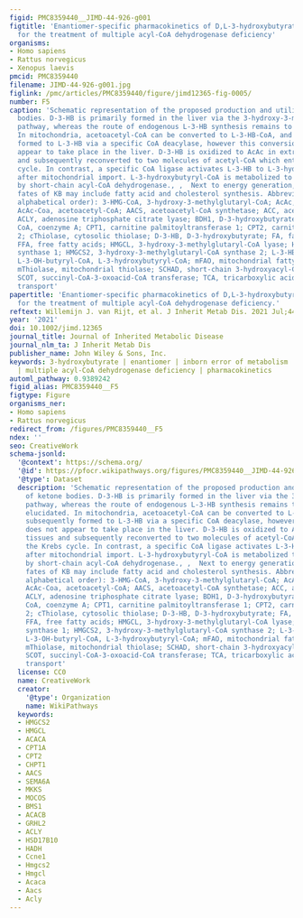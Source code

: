 ```yaml
---
figid: PMC8359440__JIMD-44-926-g001
figtitle: 'Enantiomer‐specific pharmacokinetics of D,L‐3‐hydroxybutyrate: Implications
  for the treatment of multiple acyl‐CoA dehydrogenase deficiency'
organisms:
- Homo sapiens
- Rattus norvegicus
- Xenopus laevis
pmcid: PMC8359440
filename: JIMD-44-926-g001.jpg
figlink: /pmc/articles/PMC8359440/figure/jimd12365-fig-0005/
number: F5
caption: 'Schematic representation of the proposed production and utilization of ketone
  bodies. D‐3‐HB is primarily formed in the liver via the 3‐hydroxy‐3‐methylglutaryl‐CoA
  pathway, whereas the route of endogenous L‐3‐HB synthesis remains to be fully elucidated.
  In mitochondria, acetoacetyl‐CoA can be converted to L‐3‐HB‐CoA, and subsequently
  formed to L‐3‐HB via a specific CoA deacylase, however this conversion does not
  appear to take place in the liver. D‐3‐HB is oxidized to AcAc in extrahepatic tissues
  and subsequently reconverted to two molecules of acetyl‐CoA which enter the Krebs
  cycle. In contrast, a specific CoA ligase activates L‐3‐HB to L‐3‐hydroxybutyryl‐CoA
  after mitochondrial import. L‐3‐hydroxybutyryl‐CoA is metabolized to acetyl CoA
  by short‐chain acyl‐CoA dehydrogenase., ,  Next to energy generation, non‐oxidative
  fates of KB may include fatty acid and cholesterol synthesis. Abbreviations (in
  alphabetical order): 3‐HMG‐CoA, 3‐hydroxy‐3‐methylglutaryl‐CoA; AcAc, acetoacetate;
  AcAc‐Coa, acetoacetyl‐CoA; AACS, acetoacetyl‐CoA synthetase; ACC, acetyl‐CoA carboxylase;
  ACLY, adenosine triphosphate citrate lyase; BDH1, D‐3‐hydroxybutyrate dehydrogenase;
  CoA, coenzyme A; CPT1, carnitine palmitoyltransferase 1; CPT2, carnitine palmitoyltransferase
  2; cThiolase, cytosolic thiolase; D‐3‐HB, D‐3‐hydroxybutyrate; FA, fatty acids;
  FFA, free fatty acids; HMGCL, 3‐hydroxy‐3‐methylglutaryl‐CoA lyase; HMGCS1, 3‐hydroxy‐3‐methylglutaryl‐CoA
  synthase 1; HMGCS2, 3‐hydroxy‐3‐methylglutaryl‐CoA synthase 2; L‐3‐HB, L‐3‐hydroxybutyrate;
  L‐3‐OH‐butyryl‐CoA, L‐3‐hydroxybutyryl‐CoA; mFAO, mitochondrial fatty acid oxidation;
  mThiolase, mitochondrial thiolase; SCHAD, short‐chain 3‐hydroxyacyl‐CoA dehydrogenase;
  SCOT, succinyl‐CoA‐3‐oxoacid‐CoA transferase; TCA, tricarboxylic acid; TCT, tricarboxylate
  transport'
papertitle: 'Enantiomer‐specific pharmacokinetics of D,L‐3‐hydroxybutyrate: Implications
  for the treatment of multiple acyl‐CoA dehydrogenase deficiency.'
reftext: Willemijn J. van Rijt, et al. J Inherit Metab Dis. 2021 Jul;44(4):926-938.
year: '2021'
doi: 10.1002/jimd.12365
journal_title: Journal of Inherited Metabolic Disease
journal_nlm_ta: J Inherit Metab Dis
publisher_name: John Wiley & Sons, Inc.
keywords: 3‐hydroxybutyrate | enantiomer | inborn error of metabolism | ketone bodies
  | multiple acyl‐CoA dehydrogenase deficiency | pharmacokinetics
automl_pathway: 0.9389242
figid_alias: PMC8359440__F5
figtype: Figure
organisms_ner:
- Homo sapiens
- Rattus norvegicus
redirect_from: /figures/PMC8359440__F5
ndex: ''
seo: CreativeWork
schema-jsonld:
  '@context': https://schema.org/
  '@id': https://pfocr.wikipathways.org/figures/PMC8359440__JIMD-44-926-g001.html
  '@type': Dataset
  description: 'Schematic representation of the proposed production and utilization
    of ketone bodies. D‐3‐HB is primarily formed in the liver via the 3‐hydroxy‐3‐methylglutaryl‐CoA
    pathway, whereas the route of endogenous L‐3‐HB synthesis remains to be fully
    elucidated. In mitochondria, acetoacetyl‐CoA can be converted to L‐3‐HB‐CoA, and
    subsequently formed to L‐3‐HB via a specific CoA deacylase, however this conversion
    does not appear to take place in the liver. D‐3‐HB is oxidized to AcAc in extrahepatic
    tissues and subsequently reconverted to two molecules of acetyl‐CoA which enter
    the Krebs cycle. In contrast, a specific CoA ligase activates L‐3‐HB to L‐3‐hydroxybutyryl‐CoA
    after mitochondrial import. L‐3‐hydroxybutyryl‐CoA is metabolized to acetyl CoA
    by short‐chain acyl‐CoA dehydrogenase., ,  Next to energy generation, non‐oxidative
    fates of KB may include fatty acid and cholesterol synthesis. Abbreviations (in
    alphabetical order): 3‐HMG‐CoA, 3‐hydroxy‐3‐methylglutaryl‐CoA; AcAc, acetoacetate;
    AcAc‐Coa, acetoacetyl‐CoA; AACS, acetoacetyl‐CoA synthetase; ACC, acetyl‐CoA carboxylase;
    ACLY, adenosine triphosphate citrate lyase; BDH1, D‐3‐hydroxybutyrate dehydrogenase;
    CoA, coenzyme A; CPT1, carnitine palmitoyltransferase 1; CPT2, carnitine palmitoyltransferase
    2; cThiolase, cytosolic thiolase; D‐3‐HB, D‐3‐hydroxybutyrate; FA, fatty acids;
    FFA, free fatty acids; HMGCL, 3‐hydroxy‐3‐methylglutaryl‐CoA lyase; HMGCS1, 3‐hydroxy‐3‐methylglutaryl‐CoA
    synthase 1; HMGCS2, 3‐hydroxy‐3‐methylglutaryl‐CoA synthase 2; L‐3‐HB, L‐3‐hydroxybutyrate;
    L‐3‐OH‐butyryl‐CoA, L‐3‐hydroxybutyryl‐CoA; mFAO, mitochondrial fatty acid oxidation;
    mThiolase, mitochondrial thiolase; SCHAD, short‐chain 3‐hydroxyacyl‐CoA dehydrogenase;
    SCOT, succinyl‐CoA‐3‐oxoacid‐CoA transferase; TCA, tricarboxylic acid; TCT, tricarboxylate
    transport'
  license: CC0
  name: CreativeWork
  creator:
    '@type': Organization
    name: WikiPathways
  keywords:
  - HMGCS2
  - HMGCL
  - ACACA
  - CPT1A
  - CPT2
  - CHPT1
  - AACS
  - SEMA6A
  - MKKS
  - MOCOS
  - BMS1
  - ACACB
  - GRHL2
  - ACLY
  - HSD17B10
  - HADH
  - Ccne1
  - Hmgcs2
  - Hmgcl
  - Acaca
  - Aacs
  - Acly
---
```

